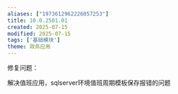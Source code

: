 ```yaml
---
aliases: ["1973612962226057253"]
title: 10.0.2501.01
created: 2025-07-15
modified: 2025-07-15
tags: ['基础模块']
theme: 政务应用
---
```


修复问题：

解决值班应用，sqlserver环境值班周期模板保存报错的问题